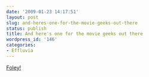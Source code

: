 ```yaml
---
date: '2009-01-23 14:17:51'
layout: post
slug: and-heres-one-for-the-movie-geeks-out-there
status: publish
title: And here's one for the movie geeks out there
wordpress_id: '146'
categories:
- Effluvia
---
```


[Foley!](http://vimeo.com/2748889)
